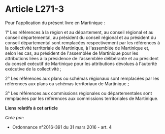 # Article L271-3

Pour l'application du présent livre en Martinique :

1° Les références à la région et au département, au conseil régional et au conseil départemental, au président du conseil
régional et au président du conseil départemental sont remplacées respectivement par les références à la collectivité
territoriale de Martinique, à l'assemblée de Martinique et, selon les cas, au président de l'assemblée de Martinique pour les
attributions liées à la présidence de l'assemblée délibérante et au président du conseil exécutif de Martinique pour les
attributions dévolues à l'autorité exécutive de la collectivité ;

2° Les références aux plans ou schémas régionaux sont remplacées par les références aux plans ou schémas territoriaux de
Martinique ;

3° Les références aux commissions régionales ou départementales sont remplacées par les références aux commissions
territoriales de Martinique.

**Liens relatifs à cet article**

_Créé par_:

  - Ordonnance n°2016-391 du 31 mars 2016 - art. 4
